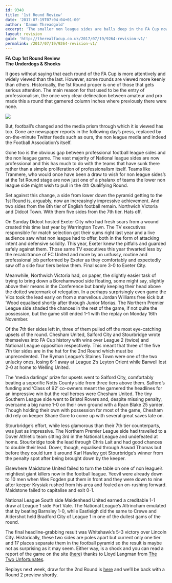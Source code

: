 ```yaml
---
id: 9348
title: '1st Round Review'
date: '2017-07-19T07:04:04+01:00'
author: 'Damon Threadgold'
excerpt: 'The smaller non league sides are balls deep in the FA Cup now and they''re still creating waves.'
layout: revision
guid: 'http://therealfacup.co.uk/2017/07/19/9264-revision-v1/'
permalink: /2017/07/19/9264-revision-v1/
---
```


**FA Cup 1st Round Review**  
**The Underdogs &amp; Shocks**

It goes without saying that each round of the FA Cup is more attentively and widely viewed than the last. However, some rounds are viewed more keenly than others. Historically, the 1st Round proper is one of those that gets serious attention. The main reason for that used to be the entry of professionalism, the once very clear delineation between amateur and pro made this a round that garnered column inches where previously there were none.

![](https://lh3.googleusercontent.com/-7DplyfYRMCU/VkHeO5lkOZI/AAAAAAAAFzg/RVMtB-BfbIc/s720-Ic42/1stRnd1.jpg)

But, football’s changed and the media prism through which it is viewed has too. Gone are newspaper reports in the following day’s press, replaced by on-the-minute Twitter feeds such as ours, the non league media and indeed the Football Association’s itself.

Gone too is the obvious gap between professional football league sides and the non league game. The vast majority of National league sides are now professional and this has much to do with the teams that have sunk there rather than a simple proliferation of professionalism itself. Teams like Tranmere, who would once have been a draw to wish for non league sides’s at the 1st Round stage are now just one of a phalanx of teams the lower non league side might wish to pull in the 4th Qualifying Round.

Set against this change, a side from lower down the pyramid getting to the 1st Round is, arguably, now an increasingly impressive achievement. And two sides from the 8th tier of English football remain. Northwich Victoria and Didcot Town. With them five sides from the 7th tier. Hats off.

On Sunday Didcot hosted Exeter City who had fresh scars from a wound created this time last year by Warrington Town. The TV executives responsible for match selection got their sums right last year and a live audience saw what non league had to offer, both in the form of attacking intent and defensive solidity. This year, Exeter knew the pitfalls and guarded safely against them. Those same TV executives this year thwarted less by the recalcitrance of FC United and more by an unfussy, routine and professional job performed by Exeter as they comfortably and expectedly saw off a side four tiers below them. Final score 3-0 to Exeter City.

Meanwhile, Northwich Victoria had, on paper, the slightly easier task of trying to bring down a Borehamwood side floating, some might say, slightly above their means in the Conference but barely keeping their head above the dotted watermark of relegation. In a perhaps surprisingly even game the Vics took the lead early on from a marvellous Jordan Williams free kick but ‘Wood equalised shortly after through Junior Morias. The Northern Premier League side shaded the chances in the rest of the game, if not quite the possession, but the game still ended 1-1 with the replay on Monday 16th November.

Of the 7th tier sides left in, three of them pulled off the most eye-catching upsets of the round. Chesham United, Salford City and Stourbridge wrote themselves into FA Cup history with wins over League 2 (twice) and National League opposition respectively. This meant that three of the five 7th tier sides are in the hat for the 2nd Round which must be unprecedented. The Ryman League’s Staines Town were one of the two unlucky ones, losing 6-1 away at League 2’s Leyton Orient while Barwell lost 2-0 at home to Welling United.

The ‘media darlings’ prize for upsets went to Salford City, comfortably beating a soporific Notts County side from three tiers above them. Salford’s funding and ‘Class of 92’ co-owners meant the garnered the headlines for an impressive win but the real heroes were Chesham United. The tiny Southern League side went to Bristol Rovers and, despite missing penalty, overcame a big name 1-0 on their own ground with a Ryan Blake 25 yarder. Though holding their own with possession for most of the game, Chesham did rely on keeper Shane Gore to come up with several great saves late on.

Stourbridge’s effort, while less glamorous than their 7th tier counterparts, was just as impressive. The Northern Premier League side had travelled to a Dover Athletic team sitting 3rd in the National League and undefeated at home. Stourbridge took the lead through Chris Lait and had good chances to double their lead. Dover, though, equalised through Aswad Thomas but before they could turn it around Karl Hawley got Stourbridge’s winner from the penalty spot after being brought down by the keeper.

Elsewhere Maidstone United failed to turn the table on one of non league’s mightiest giant killers now in the football league. Yeovil were already down to 10 men when Wes Fogden put them in front and they were down to nine after keeper Krysiak rushed from his area and fouled an on-rushing forward. Maidstone failed to capitalise and exit 0-1.

National League South side Maidenhead United earned a creditable 1-1 draw at League 1 side Port Vale. The National League’s Altrincham emulated that by beating Barnsley 1-0, while Eastleigh did the same to Crewe and Aldershot held Bradford City of League 1 in one of the dullest gams of the round.

The final headline-grabbing result was Whitehawk’s 5-3 victory over Lincoln City. Historically, these two sides are poles apart but current only one tier and 17 places separate them in the football pyramid so the result is maybe not as surprising as it may seem. Either way, is a shock and you can read a report of the game on the site ([here](http://therealfacup.co.uk/2015/11/09/imps-silenced-by-din/)) thanks to Lloyd Langman from [The Two Unfortunates](http://thetwounfortunates.com/).

Replays next week, draw for the 2nd Round is [here](http://therealfacup.co.uk/fixtures/facup/) and we’ll be back with a Round 2 preview shortly.